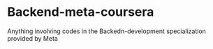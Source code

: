 # Backend-meta-coursera
Anything involving codes in the Backedn-development specialization provided by Meta
